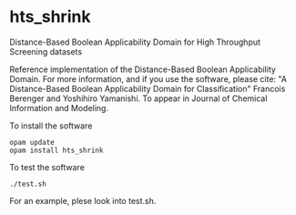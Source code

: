 # hts_shrink
Distance-Based Boolean Applicability Domain for
High Throughput Screening datasets

Reference implementation of the Distance-Based Boolean Applicability Domain.
For more information, and if you use the software, please cite:
"A Distance-Based Boolean Applicability Domain for Classification"
Francois Berenger and Yoshihiro Yamanishi.
To appear in Journal of Chemical Information and Modeling.

To install the software
```
opam update
opam install hts_shrink
```

To test the software
```
./test.sh
```

For an example, plese look into test.sh.
